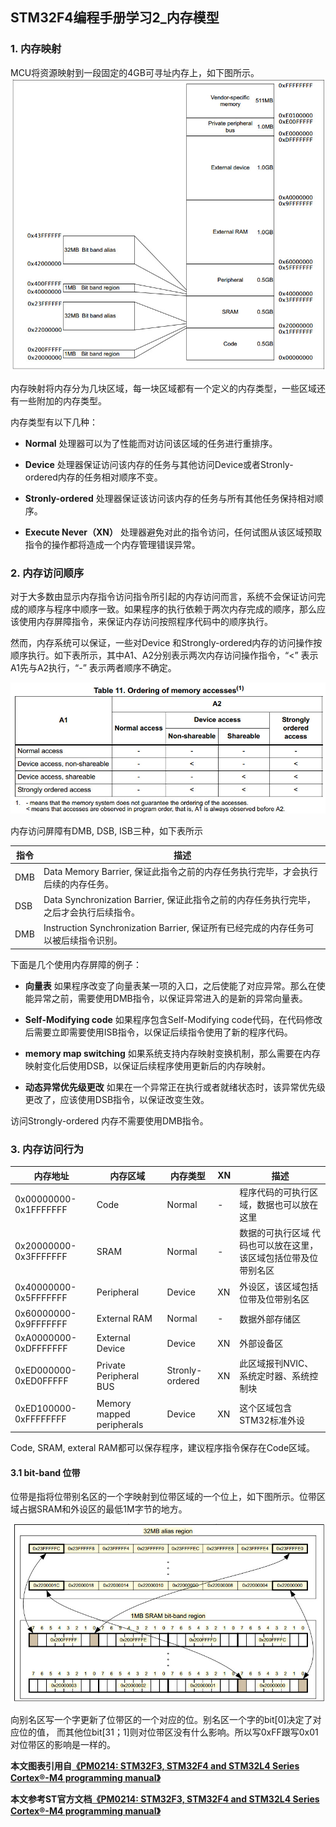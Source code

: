 ## STM32F4编程手册学习2_内存模型

### 1. 内存映射

MCU将资源映射到一段固定的4GB可寻址内存上，如下图所示。
![](./pic/stm32f4_mmap.jpg)

内存映射将内存分为几块区域，每一块区域都有一个定义的内存类型，一些区域还有一些附加的内存类型。

内存类型有以下几种：

- **Normal**
处理器可以为了性能而对访问该区域的任务进行重排序。

- **Device**
处理器保证访问该内存的任务与其他访问Device或者Stronly-ordered内存的任务相对顺序不变。

- **Stronly-ordered**
处理器保证该访问该内存的任务与所有其他任务保持相对顺序。

- **Execute Never（XN）**
处理器避免对此的指令访问，任何试图从该区域预取指令的操作都将造成一个内存管理错误异常。


### 2. 内存访问顺序

对于大多数由显示内存指令访问指令所引起的内存访问而言，系统不会保证访问完成的顺序与程序中顺序一致。如果程序的执行依赖于两次内存完成的顺序，那么应该使用内存屏障指令，来保证内存访问按照程序代码中的顺序执行。

然而，内存系统可以保证，一些对Device 和Strongly-ordered内存的访问操作按顺序执行。如下表所示，其中A1、A2分别表示两次内存访问操作指令，“<” 表示A1先与A2执行，“-” 表示两者顺序不确定。

![](./pic/stm32f4_mOrdering.jpg)

内存访问屏障有DMB, DSB, ISB三种，如下表所示

| 指令 | 描述 |
| -- | -- |
| DMB | Data Memory Barrier, 保证此指令之前的内存任务执行完毕，才会执行后续的内存任务。 |
| DSB | Data Synchronization Barrier, 保证此指令之前的内存任务执行完毕，之后才会执行后续指令。 |
| DMB |  Instruction Synchronization Barrier, 保证所有已经完成的内存任务可以被后续指令识别。 |

下面是几个使用内存屏障的例子：

- **向量表**
如果程序改变了向量表某一项的入口，之后使能了对应异常。那么在使能异常之前，需要使用DMB指令，以保证异常进入的是新的异常向量表。

- **Self-Modifying code**
如果程序包含Self-Modifying code代码，在代码修改后需要立即需要使用ISB指令，以保证后续指令使用了新的程序代码。

- **memory map switching**
如果系统支持内存映射变换机制，那么需要在内存映射变化后使用DSB，以保证后续程序使用更新后的内存映射。

- **动态异常优先级更改**
如果在一个异常正在执行或者就绪状态时，该异常优先级更改了，应该使用DSB指令，以保证改变生效。

访问Strongly-ordered 内存不需要使用DMB指令。



### 3. 内存访问行为

| 内存地址 | 内存区域 | 内存类型 | XN | 描述 |
| ---- | ---- | ---- | -- | -- |
| 0x00000000-0x1FFFFFFF | Code | Normal | - | 程序代码的可执行区域，数据也可以放在这里 |
| 0x20000000-0x3FFFFFFF | SRAM | Normal | - | 数据的可执行区域 代码也可以放在这里， 该区域包括位带及位带别名区 |
| 0x40000000-0x5FFFFFFF | Peripheral | Device | XN | 外设区，该区域包括位带及位带别名区 |
| 0x60000000-0x9FFFFFFF | External RAM | Normal | - | 数据外部存储区 |
| 0xA0000000-0xDFFFFFFF | External Device | Device | XN | 外部设备区 |
| 0xED000000-0xED0FFFFF | Private Peripheral BUS | Stronly-ordered | XN | 此区域报刊NVIC、系统定时器、系统控制块 |
| 0xED100000-0xFFFFFFFF | Memory mapped peripherals | Device | XN | 这个区域包含STM32标准外设 |


Code, SRAM, exteral RAM都可以保存程序，建议程序指令保存在Code区域。

#### 3.1 bit-band 位带

位带是指将位带别名区的一个字映射到位带区域的一个位上，如下图所示。位带区域占据SRAM和外设区的最低1M字节的地方。

![](./pic/stm32f4_bitband.jpg)

向别名区写一个字更新了位带区的一个对应的位。别名区一个字的bit[0]决定了对应位的值， 而其他位bit[31；1]则对位带区没有什么影响。所以写0xFF跟写0x01对位带区的影响是一样的。



**本文图表引用自[《PM0214: STM32F3, STM32F4 and STM32L4 Series Cortex®-M4 programming manual》](http://www.st.com/content/ccc/resource/technical/document/programming_manual/6c/3a/cb/e7/e4/ea/44/9b/DM00046982.pdf/files/DM00046982.pdf/jcr:content/translations/en.DM00046982.pdf)**

**本文参考ST官方文档[《PM0214: STM32F3, STM32F4 and STM32L4 Series Cortex®-M4 programming manual》](http://www.st.com/content/ccc/resource/technical/document/programming_manual/6c/3a/cb/e7/e4/ea/44/9b/DM00046982.pdf/files/DM00046982.pdf/jcr:content/translations/en.DM00046982.pdf)**







